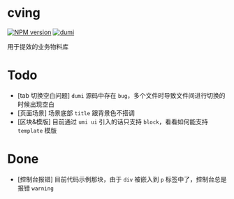 # cving

[![NPM version](https://img.shields.io/npm/v/cving.svg?style=flat)](https://www.npmjs.com/package/cving)
[![dumi](https://img.shields.io/badge/docs%20by-dumi-blue)](https://github.com/umijs/dumi)

用于提效的业务物料库

# Todo

- [tab 切换空白问题] `dumi` 源码中存在 `bug`，多个文件时导致文件间进行切换的时候出现空白
- [页面场景] 场景底部 `title` 跟背景色不搭调
- [区块&模版] 目前通过 `umi ui` 引入的话只支持 `block`，看看如何能支持 `template` 模版

# Done

- [控制台报错] 目前代码示例那块，由于 `div` 被嵌入到 `p` 标签中了，控制台总是报错 `warning`
